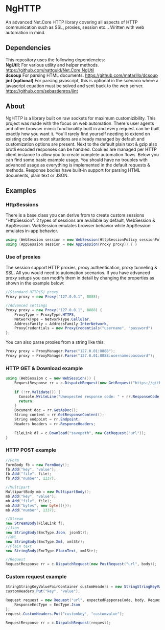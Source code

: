 # NgHTTP
An advanced Net.Core HTTP library covering all aspects of HTTP communication such as SSL, proxies, session etc... Written with web automation in mind.

## Dependencies
This repository uses the following dependencies:  
**NgUtil:** For various utility and helper methods. https://github.com/nattguld/Net.Core.NgUtil  
**dcsoup** For parsing HTML documents. https://github.com/matarillo/dcsoup  
**jint (optional)** For parsing javascript, this is optional in the scenario where a javascript equation must be solved and sent back to the web server. https://github.com/sebastienros/jint 

## About
NgHTTP is a library built on raw sockets for maximum customizibility. This project was made with the focus on web automation. There's user agents and other browser mimic functionality built in and every request can be built exactly how you want it. You'll rarely find yourself needing to extend on existing code as most situations are already managed by default and customization options are present. Next to the default plain text & gzip also brotli encoded responses can be handled. Cookies are managed per HTTP client instance to allow you to create complete automation flows. Below you can find some basic example usage. You should have no troubles with advanced usage as everything is implemented in the default requests & methods. Response bodies have built-in support for parsing HTML documents, plain text or JSON.

## Examples
### HttpSessions
There is a base class you can derive from to create custom sessions "HttpSession".
2 types of sessions are available by default, WebSession & AppSession.
WebSession emulates browser behavior while AppSession emulates in-app behavior.
```csharp
using (WebSession session = new WebSession(HttpSessionPolicy sessionPolicy, BrowserConfig browserCfg, Proxy proxy)) { }
using (AppSession session = new AppSession(Proxy proxy)) { }
```

### Use of proxies
The session support HTTP proxies, proxy authentication, proxy tunneling & SSL. All you would need to automation scenarios.
If you have advanced proxy setups you can modify them in detail by changing the properties as shown in the example below:
```csharp
//Standard HTTP(S) proxy
Proxy proxy = new Proxy("127.0.0.1", 8888);

//Advanced settings
Proxy proxy = new Proxy("127.0.0.1", 8888) {
	ProxyType = ProxyType.HTTPS,
	NetworkType = NetworkType.Cellular,
	AddressFamily = AddressFamily.InterNetwork,
	ProxyCredentials = new ProxyCredentials("username", "password")
};
```

You can also parse proxies from a string like this:
```csharp
Proxy proxy = ProxyManager.Parse("127.0.01:8888");
Proxy proxy = ProxyManager.Parse("127.0.01:8888:username:password");
```

### HTTP GET & Download example
```csharp
using (WebSession c = new WebSession()) {
    RequestResponse rr = c.DispatchRequest(new GetRequest("https://github.com/randqm/");
    
    if (!rr.Validate()) {
      Console.WriteLine("Unexpected response code: " + rr.ResponseCode);
      return;
    }
    Document doc = rr.GetAsDoc();
    String content = rr.GetResponseContent();
    String endpoint = rr.Endpoint;
    Headers headers = rr.ResponseHeaders;
    
    FileLink dl = c.Download("savepath", new GetRequest("url"));
}
```

### HTTP POST example
```csharp
//Form
FormBody fb = new FormBody();
fb.Add("key", "value");
fb.Add("file", file);
fb.Add("number", 1337);

//Multipart
MultipartBody mb = new MultipartBody();
mb.Add("key", "value");
mb.Add("file", file);
mb.Add("bytes", new byte[]{});
mb.Add("number", 1337);

//Stream
new StreamBody(FileLink f);
//Json
new StringBody(EncType.Json, jsonStr);
//XML
new StringBody(EncType.Xml, xmlStr);
//Plain text
new StringBody(EncType.PlainText, xmlStr);

//Request
RequestResponse rr = c.DispatchRequest(new PostRequest("url", body));
```

### Custom request example
```csharp
StringStringKeyValuePairContainer customHeaders = new StringStringKeyValuePairContainer();
customHeaders.Put("key", "value");

Request request = new Request("url", expectedResponseCode, body, RequestProperty.XMLHttpRequest) {
    ResponseEncType = EncType.Json
};
request.CustomHeaders.Put("customkey", "customvalue");

RequestResponse rr = c.DispatchRequest(request);
```
